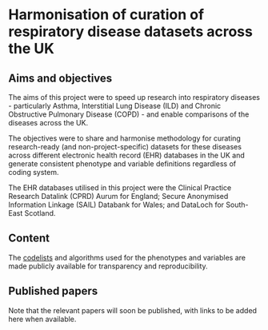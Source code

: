 # Harmonisation of curation of respiratory disease datasets across the UK

## Aims and objectives

The aims of this project were to speed up research into respiratory diseases - particularly Asthma, Interstitial Lung Disease (ILD) and Chronic Obstructive Pulmonary Disease (COPD) - and enable comparisons of the diseases across the UK. 

The objectives were to share and harmonise methodology for curating research-ready (and non-project-specific) datasets for these diseases across different electronic health record (EHR) databases in the UK and generate consistent phenotype and variable definitions regardless of coding system. 

The EHR databases utilised in this project were the Clinical Practice Research Datalink (CPRD) Aurum for England; Secure Anonymised Information Linkage (SAIL) Databank for Wales; and DataLoch for South-East Scotland.

## Content

The [codelists](https://github.com/NHLI-Respiratory-Epi/Curation-Harmonisation/blob/main/codelists/Codelists.md) and algorithms used for the phenotypes and variables are made publicly available for transparency and reproducibility.

## Published papers

Note that the relevant papers will soon be published, with links to be added here when available.
